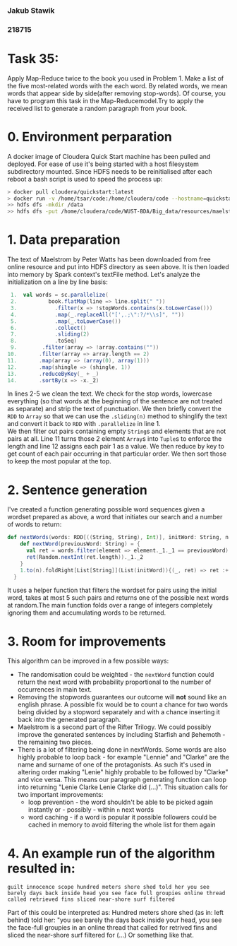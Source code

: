### Jakub Stawik
### 218715

# Task 35: 
Apply Map-Reduce twice to the book you used in Problem 1. Make a list of the five most-related words with the each word. By related words, we mean words that appear side by side(after removing stop-words).  Of course, you have to program this task in the Map-Reducemodel.Try to apply the received list to generate a random paragraph from your book.

# 0. Environment perparation
A docker image of Cloudera Quick Start machine has been pulled and deployed. For ease of use it's being started with a host filesystem subdirectory mounted. Since HDFS needs to be reinitialised after each reboot a bash script is used to speed the process up:
```bash
> docker pull cloudera/quickstart:latest
> docker run -v /home/tsar/code:/home/cloudera/code --hostname=quickstart.cloudera --privileged=true -t -i -p 8888 -p 7180 -p 80 jav8hadoop
>> hdfs dfs -mkdir /data
>> hdfs dfs -put /home/cloudera/code/WUST-BDA/Big_data/resources/maelstrom.txt /data
```
# 1. Data preparation
The text of Maelstrom by Peter Watts has been downloaded from free online resource and put into HDFS directory as seen above. It is then loaded into memory by Spark context's textFile method. Let's analyze the initialization on a line by line basis:
```scala
 1.  val words = sc.parallelize(
 2.          book.flatMap(line => line.split(" "))
 3.            .filter(x => !stopWords.contains(x.toLowerCase()))
 4.            .map(_.replaceAll("[',.;\":?/*\\s]", ""))
 5.            .map(_.toLowerCase())
 6.            .collect()
 7.            .sliding(2)
 8.            .toSeq)
 9.        .filter(array => !array.contains(""))
10.       .filter(array => array.length == 2)
11.       .map(array => (array(0), array(1)))
12.       .map(shingle => (shingle, 1))
13.       .reduceByKey(_ + _)
14.       .sortBy(x => -x._2)
```
In lines 2-5 we clean the text. We check for the stop words, lowercase everything (so that words at the beginning of the sentence are not treated as separate) and strip the text of punctuation. We then briefly convert the `RDD` to `Array` so that we can use the `.sliding(n)` method to shinglify the text and convert it back to `RDD` with `.parallelize` in line 1.  
We then filter out pairs containing empty `String`s and elements that are not pairs at all. Line 11 turns those 2 element `Array`s into `Tuple`s to enforce the length and line 12 assigns each pair 1 as a value. We then reduce by key to get count of each pair occurring in that particular order. We then sort those to keep the most popular at the top.
# 2. Sentence generation
I've created a function generating possible word sequences given a wordset prepared as above, a word that initiates our search and a number of words to return:
```scala
def nextWords(words: RDD[((String, String), Int)], initWord: String, n: Int): List[String] = {
    def nextWord(previousWord: String) = {
      val ret = words.filter(element => element._1._1 == previousWord).take(5)
      ret(Random.nextInt(ret.length))._1._2
    }
    1.to(n).foldRight[List[String]](List(initWord)){(_, ret) => ret :+ nextWord(ret.last)} //fun fact: foldLeft resulted in memory leak
  }
```
It uses a helper function that filters the wordset for pairs using the initial word, takes at most 5 such pairs and returns one of the possible next words at random.The main function folds over a range of integers completely ignoring them and accumulating words to be returned.
# 3. Room for improvements
This algorithm can be improved in a few possible ways:
- The randomisation could be weighted - the `nextWord` function could return the next word with probability proportional to the number of occurrences in main text.
- Removing the stopwords guarantees our outcome will **not** sound like an english phrase. A possible fix would be to count a chance for two words being divided by a stopword separately and with a chance inserting it back into the generated paragraph.
- Maelstrom is a second part of the Rifter Trilogy. We could possibly improve the generated sentences by including Starfish and  βehemoth - the remaining two pieces.
- There is a lot of filtering being done in nextWords. Some words are also highly probable to loop back - for example "Lennie" and "Clarke" are the name and surname of one of the protagonists. As such it's used in altering order making "Lenie" highly probable to be followed by "Clarke" and vice versa. This means our paragraph generating function can loop into returning "Lenie Clarke Lenie Clarke did (...)". This situation calls for two important improvements:  
    - loop prevention -  the word shouldn't be able to be picked again instantly or - possibly - within `n` next words
    - word caching - if a word is popular it possible followers could be cached in memory to avoid filtering the whole list for them again
# 4. An example run of the algorithm resulted in:
```
guilt innocence scope hundred meters shore shed told her you see barely days back inside head you see face full groupies online thread called retrieved fins sliced near-shore surf filtered
```
Part of this could be interpreted as:
Hundred meters shore shed (as in: left behind) told her: "you see barely the days back inside your head, you see the face-full groupies in an online thread that called for retrived fins and sliced the near-shore surf filtered for (...)
Or something like that.